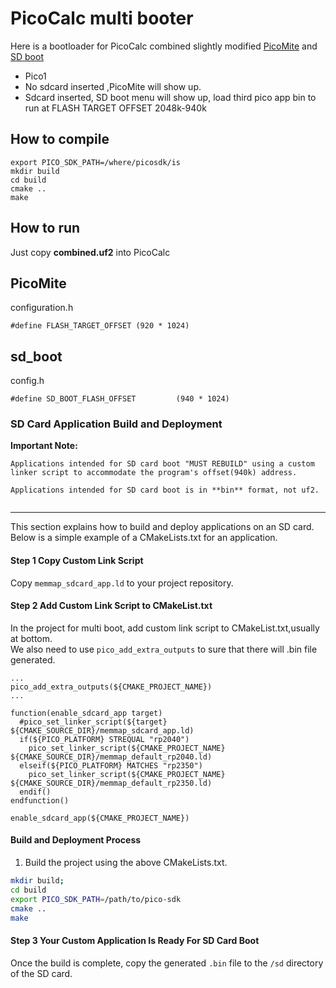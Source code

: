 # PicoCalc multi booter

Here is a bootloader for PicoCalc combined slightly modified [PicoMite](https://github.com/madcock/PicoMiteAllVersions) and [SD boot](https://github.com/adwuard/Picocalc_SD_Boot)   

- Pico1 
- No sdcard inserted ,PicoMite will show up.  
- Sdcard inserted, SD boot menu will show up, load third pico app bin to run at FLASH TARGET OFFSET 2048k-940k  

## How to compile
```
export PICO_SDK_PATH=/where/picosdk/is
mkdir build
cd build
cmake ..
make
```
## How to run 

Just copy **combined.uf2** into PicoCalc


## PicoMite
configuration.h
```
#define FLASH_TARGET_OFFSET (920 * 1024)
```

## sd_boot

config.h
```
#define SD_BOOT_FLASH_OFFSET         (940 * 1024)
```

### SD Card Application Build and Deployment
**Important Note:**   
```
Applications intended for SD card boot "MUST REBUILD" using a custom linker script to accommodate the program's offset(940k) address.

Applications intended for SD card boot is in **bin** format, not uf2.
 
```

--- 
This section explains how to build and deploy applications on an SD card. Below is a simple example of a CMakeLists.txt for an application.


#### Step 1 Copy Custom Link Script
Copy `memmap_sdcard_app.ld` to your project repository.


#### Step 2 Add Custom Link Script to CMakeList.txt
In the project for multi boot, add custom link script to CMakeList.txt,usually at bottom.   
We also need to use `pico_add_extra_outputs` to sure that there will .bin file generated.   

```
...
pico_add_extra_outputs(${CMAKE_PROJECT_NAME})
...

function(enable_sdcard_app target)
  #pico_set_linker_script(${target} ${CMAKE_SOURCE_DIR}/memmap_sdcard_app.ld)
  if(${PICO_PLATFORM} STREQUAL "rp2040")
    pico_set_linker_script(${CMAKE_PROJECT_NAME} ${CMAKE_SOURCE_DIR}/memmap_default_rp2040.ld)
  elseif(${PICO_PLATFORM} MATCHES "rp2350")
    pico_set_linker_script(${CMAKE_PROJECT_NAME} ${CMAKE_SOURCE_DIR}/memmap_default_rp2350.ld)
  endif()
endfunction()

enable_sdcard_app(${CMAKE_PROJECT_NAME})
```
#### Build and Deployment Process
1. Build the project using the above CMakeLists.txt.

```bash
mkdir build; 
cd build
export PICO_SDK_PATH=/path/to/pico-sdk 
cmake ..
make
```

#### Step 3 Your Custom Application Is Ready For SD Card Boot 
Once the build is complete, copy the generated `.bin` file to the `/sd` directory of the SD card.  



